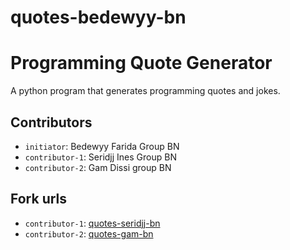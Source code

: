 # quotes-bedewyy-bn
# Programming Quote Generator

A python program that generates programming quotes and jokes.

## Contributors
- `initiator`: Bedewyy Farida Group BN
- `contributor-1`: Seridjj Ines Group BN
- `contributor-2`: Gam Dissi group BN

## Fork urls
- `contributor-1`: [quotes-seridjj-bn](url-1)
- `contributor-2`: [quotes-gam-bn](url-2)

